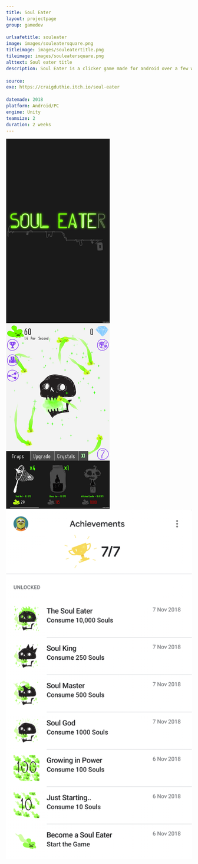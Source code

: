 ```yaml
---
title: Soul Eater
layout: projectpage
group: gamedev

urlsafetitle: souleater
image: images/souleatersquare.png
titleimage: images/souleatertitle.png
tileimage: images/souleatersquare.png
alttext: Soul eater title
description: Soul Eater is a clicker game made for android over a few weeks. We looked at a couple of clicker games already on the market and tried to reproduce some of their mechanics. The main game we looked at was cookie clicker. <br/> <br/>Soul Eater features google play intergration in the form of a leaderboard and achievments. Soul Eater also runs when you're not using your phone, it does this by checking the time when it is opened again and adding those souls.

source: 
exe: https://craigduthie.itch.io/soul-eater

datemade: 2018
platform: Android/PC
engine: Unity
teamsize: 2
duration: 2 weeks
---
```


<div class="grid grid-cols-1 md:grid-cols-3 mb-10">
    <img class="mx-auto" src="/images/souleater.png" />
    <img class="mx-auto" src="/images/souleater2.png" />
    <img class="mx-auto" src="/images/souleater3.png" />
</div>